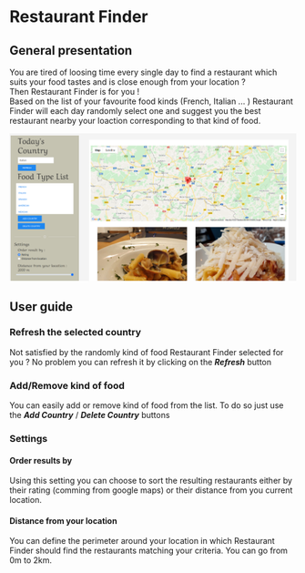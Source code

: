 # Restaurant Finder

## General presentation
You are tired of loosing time every single day to find a restaurant which suits your food tastes and is close enough from your location ?  
Then Restaurant Finder is for you !  
Based on the list of your favourite food kinds (French, Italian ... ) Restaurant Finder will each day randomly select one and suggest you the best restaurant nearby your loaction corresponding to that kind of food.

![toto](https://github.com/sulyvanWeppe/restaurant_finder/blob/master/public/restaurantFinderOverview1.png)

## User guide
### Refresh the selected country
Not satisfied by the randomly kind of food Restaurant Finder selected for you ?
No problem you can refresh it by clicking on the ***Refresh*** button

### Add/Remove kind of food
You can easily add or remove kind of food from the list.
To do so just use the ***Add Country*** / ***Delete Country*** buttons 

### Settings
#### Order results by
Using this setting you can choose to sort the resulting restaurants either by their rating (comming from google maps) or their distance from you current location.

#### Distance from your location
You can define the perimeter around your location in which Restaurant Finder should find the restaurants matching your criteria.
You can go from 0m to 2km. 
